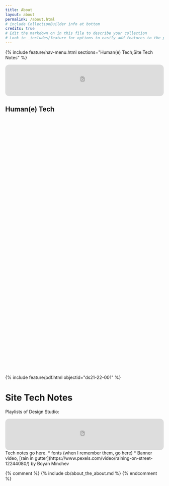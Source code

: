 ```yaml
---
title: About
layout: about
permalink: /about.html
# include CollectionBuilder info at bottom
credits: true
# Edit the markdown on in this file to describe your collection
# Look in _includes/feature for options to easily add features to the page
---
```

{% include feature/nav-menu.html sections="Human(e) Tech;Site Tech Notes" %}

<iframe style="border-radius:12px" src="https://open.spotify.com/embed/playlist/1JJeDrKsbSmpsTdhkeEoEq?utm_source=generator" width="100%" height="100" frameBorder="0" allowfullscreen="" allow="autoplay; clipboard-write; encrypted-media; fullscreen; picture-in-picture"></iframe>


## Human(e) Tech
<div id="test_hype_container" class="HYPE_document" style="margin:auto;position:relative;width:800px;height:800px;overflow:hidden;">
		<script type="text/javascript" charset="utf-8" src="pages/test_hype_generated_script.js"></script>
</div>


{% include feature/pdf.html objectid="ds21-22-001" %}

# Site Tech Notes
Playlists of Design Studio:
<iframe style="border-radius:12px" src="https://open.spotify.com/embed/playlist/1KM2VINWcwpo5JAuX4WwNR?utm_source=generator&theme=0" width="100%" height="100" frameBorder="0" allowfullscreen="" allow="autoplay; clipboard-write; encrypted-media; fullscreen; picture-in-picture"></iframe>
Tech notes go here.
* fonts (when I remember them, go here)
* Banner video, [rain in gutter](https://www.pexels.com/video/raining-on-street-12244080/) by Boyan Minchev

<!-- IMPORTANT!!! DELETE this comment and the include below when you are finished editing this page for your collection. The include below introduces about page features. They will show up on your collection's about page until you delete it.  -->
{% comment %} {% include cb/about_the_about.md %} {% endcomment %}